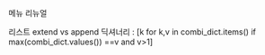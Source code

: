 메뉴 리뉴얼

리스트 extend vs append
딕셔너리 : [k for k,v in combi_dict.items() if max(combi_dict.values())
==v and v>1]
